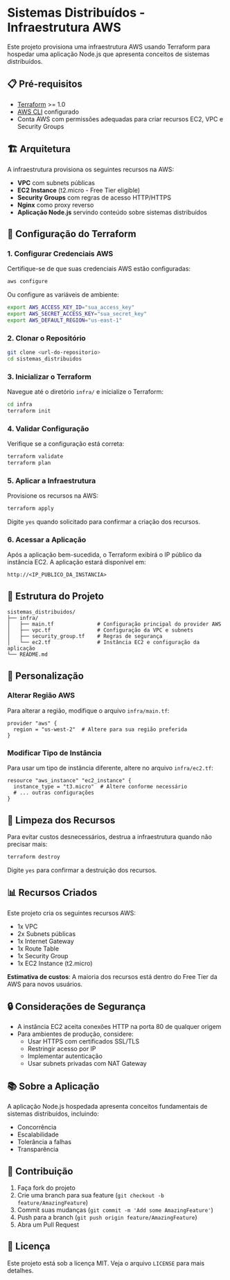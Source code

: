 # Sistemas Distribuídos - Infraestrutura AWS

Este projeto provisiona uma infraestrutura AWS usando Terraform para hospedar uma aplicação Node.js que apresenta conceitos de sistemas distribuídos.

## 📋 Pré-requisitos

- [Terraform](https://www.terraform.io/downloads) >= 1.0
- [AWS CLI](https://aws.amazon.com/cli/) configurado
- Conta AWS com permissões adequadas para criar recursos EC2, VPC e Security Groups

## 🏗️ Arquitetura

A infraestrutura provisiona os seguintes recursos na AWS:

- **VPC** com subnets públicas
- **EC2 Instance** (t2.micro - Free Tier eligible)
- **Security Groups** com regras de acesso HTTP/HTTPS
- **Nginx** como proxy reverso
- **Aplicação Node.js** servindo conteúdo sobre sistemas distribuídos

## 🚀 Configuração do Terraform

### 1. Configurar Credenciais AWS

Certifique-se de que suas credenciais AWS estão configuradas:

```bash
aws configure
```

Ou configure as variáveis de ambiente:

```bash
export AWS_ACCESS_KEY_ID="sua_access_key"
export AWS_SECRET_ACCESS_KEY="sua_secret_key"
export AWS_DEFAULT_REGION="us-east-1"
```

### 2. Clonar o Repositório

```bash
git clone <url-do-repositorio>
cd sistemas_distribuidos
```

### 3. Inicializar o Terraform

Navegue até o diretório `infra/` e inicialize o Terraform:

```bash
cd infra
terraform init
```

### 4. Validar Configuração

Verifique se a configuração está correta:

```bash
terraform validate
terraform plan
```

### 5. Aplicar a Infraestrutura

Provisione os recursos na AWS:

```bash
terraform apply
```

Digite `yes` quando solicitado para confirmar a criação dos recursos.

### 6. Acessar a Aplicação

Após a aplicação bem-sucedida, o Terraform exibirá o IP público da instância EC2. A aplicação estará disponível em:

```
http://<IP_PUBLICO_DA_INSTANCIA>
```

## 📁 Estrutura do Projeto

```
sistemas_distribuidos/
├── infra/
│   ├── main.tf              # Configuração principal do provider AWS
│   ├── vpc.tf               # Configuração da VPC e subnets
│   ├── security_group.tf    # Regras de segurança
│   └── ec2.tf               # Instância EC2 e configuração da aplicação
└── README.md
```

## 🔧 Personalização

### Alterar Região AWS

Para alterar a região, modifique o arquivo `infra/main.tf`:

```hcl
provider "aws" {
  region = "us-west-2"  # Altere para sua região preferida
}
```

### Modificar Tipo de Instância

Para usar um tipo de instância diferente, altere no arquivo `infra/ec2.tf`:

```hcl
resource "aws_instance" "ec2_instance" {
  instance_type = "t3.micro"  # Altere conforme necessário
  # ... outras configurações
}
```

## 🧹 Limpeza dos Recursos

Para evitar custos desnecessários, destrua a infraestrutura quando não precisar mais:

```bash
terraform destroy
```

Digite `yes` para confirmar a destruição dos recursos.

## 📊 Recursos Criados

Este projeto cria os seguintes recursos AWS:

- 1x VPC
- 2x Subnets públicas
- 1x Internet Gateway
- 1x Route Table
- 1x Security Group
- 1x EC2 Instance (t2.micro)

**Estimativa de custos**: A maioria dos recursos está dentro do Free Tier da AWS para novos usuários.

## 🔒 Considerações de Segurança

- A instância EC2 aceita conexões HTTP na porta 80 de qualquer origem
- Para ambientes de produção, considere:
  - Usar HTTPS com certificados SSL/TLS
  - Restringir acesso por IP
  - Implementar autenticação
  - Usar subnets privadas com NAT Gateway

## 📚 Sobre a Aplicação

A aplicação Node.js hospedada apresenta conceitos fundamentais de sistemas distribuídos, incluindo:

- Concorrência
- Escalabilidade  
- Tolerância a falhas
- Transparência

## 🤝 Contribuição

1. Faça fork do projeto
2. Crie uma branch para sua feature (`git checkout -b feature/AmazingFeature`)
3. Commit suas mudanças (`git commit -m 'Add some AmazingFeature'`)
4. Push para a branch (`git push origin feature/AmazingFeature`)
5. Abra um Pull Request

## 📝 Licença

Este projeto está sob a licença MIT. Veja o arquivo `LICENSE` para mais detalhes.
